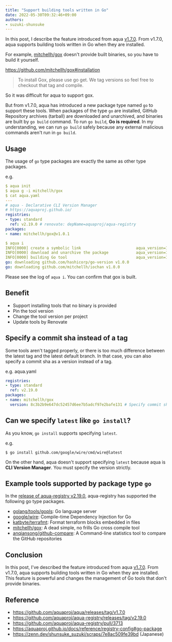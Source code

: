 ```yaml
---
title: "Support building tools written in Go"
date: 2022-05-30T09:32:46+09:00
authors:
- suzuki-shunsuke
---
```


In this post, I describe the feature introduced from aqua [v1.7.0](https://github.com/aquaproj/aqua/releases/tag/v1.7.0).
From v1.7.0, aqua supports building tools written in Go when they are installed.

For example, [mitchellh/gox](https://github.com/mitchellh/gox) doesn't provide built binaries, so you have to build it yourself.

https://github.com/mitchellh/gox#installation

> To install Gox, please use go get. We tag versions so feel free to checkout that tag and compile.

So it was difficult for aqua to support gox.

But from v1.7.0, aqua has introduced a new package type named `go` to support these tools.
When packages of the type `go` are installed, GitHub Repository archives (tarball) are downloaded and unarchived, and binaries are built by `go build` command.
To run `go build`, **Go is required**. In my understanding, we can run `go build` safely because any external malicious commands aren't run in `go build`.

## Usage

The usage of `go` type packages are exactly the same as other type packages.

e.g.

```yaml
$ aqua init
$ aqua g -i mitchellh/gox
$ cat aqua.yaml
---
# aqua - Declarative CLI Version Manager
# https://aquaproj.github.io/
registries:
- type: standard
  ref: v2.19.0 # renovate: depName=aquaproj/aqua-registry
packages:
- name: mitchellh/gox@v1.0.1

$ aqua i
INFO[0000] create a symbolic link                        aqua_version=1.9.0 env=darwin/arm64 link_file=/Users/shunsukesuzuki/.local/share/aquaproj-aqua/bin/gox new=aqua-proxy package_name=mitchellh/gox package_version=v1.0.1 program=aqua registry=standard registry_ref=v2.19.0
INFO[0000] download and unarchive the package            aqua_version=1.9.0 env=darwin/arm64 package_name=mitchellh/gox package_version=v1.0.1 program=aqua registry=standard registry_ref=v2.19.0
INFO[0000] building Go tool                              aqua_version=1.9.0 env=darwin/arm64 exe_path=/Users/shunsukesuzuki/.local/share/aquaproj-aqua/pkgs/go/github.com/mitchellh/gox/v1.0.1/bin/gox file_name=gox go_build_dir=/Users/shunsukesuzuki/.local/share/aquaproj-aqua/pkgs/go/github.com/mitchellh/gox/v1.0.1/src/gox-1.0.1 go_src=. package_name=mitchellh/gox package_version=v1.0.1 program=aqua registry=standard registry_ref=v2.19.0
go: downloading github.com/hashicorp/go-version v1.0.0
go: downloading github.com/mitchellh/iochan v1.0.0
```

Please see the log of `aqua i`. You can confirm that gox is built.

## Benefit

* Support installing tools that no binary is provided
* Pin the tool version
* Change the tool version per project
* Update tools by Renovate

## Specify a commit sha instead of a tag

Some tools aren't tagged properly, or there is too much difference between the latest tag and the latest default branch.
In that case, you can also specify a commit sha as a version instead of a tag.

e.g. aqua.yaml

```yaml
registries:
- type: standard
  ref: v2.19.0
packages:
- name: mitchellh/gox
  version: 8c3b2b9e647dc52457d6ee7b5adcf97e2bafe131 # Specify commit sha
```

## Can we specify `latest` like `go install`?

As you know, `go install` supports specifying `latest`.

e.g.

```console
$ go install github.com/google/wire/cmd/wire@latest
```

On the other hand, aqua doesn't support specifying `latest` because aqua is **CLI Version Manager**.
You must specify the version strictly.

## Example tools supported by package type `go`

In the [release of aqua-registry v2.19.0](https://github.com/aquaproj/aqua-registry/releases/tag/v2.19.0), aqua-registry has supported the following go type packages.

* [golang/tools/gopls](https://github.com/golang/tools/tree/master/gopls): Go language server
* [google/wire](https://github.com/google/wire): Compile-time Dependency Injection for Go
* [katbyte/terrafmt](https://github.com/katbyte/terrafmt): Format terraform blocks embedded in files
* [mitchellh/gox](https://github.com/mitchellh/gox): A dead simple, no frills Go cross compile tool
* [anqiansong/github-compare](https://github.com/anqiansong/github-compare): A Command-line statistics tool to compare the GitHub repositories

## Conclusion

In this post, I've described the feature introduced from aqua [v1.7.0](https://github.com/aquaproj/aqua/releases/tag/v1.7.0).
From v1.7.0, aqua supports building tools written in Go when they are installed.
This feature is powerful and changes the management of Go tools that don't provide binaries.

## Reference

* https://github.com/aquaproj/aqua/releases/tag/v1.7.0
* https://github.com/aquaproj/aqua-registry/releases/tag/v2.19.0
* https://github.com/aquaproj/aqua-registry/pull/3713
* https://aquaproj.github.io/docs/reference/registry-config#go-package
* https://zenn.dev/shunsuke_suzuki/scraps/7e8ac509fe39bd (Japanese)
